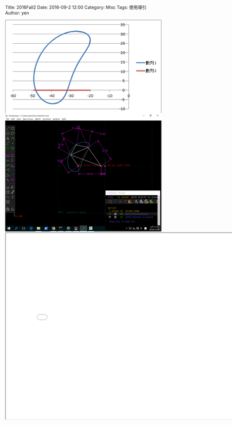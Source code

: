 Title: 2016Fall2
Date: 2016-09-2 12:00
Category: Misc
Tags: 使用導引
Author: yen



<!-- PELICAN_END_SUMMARY -->

<img src="./../data/12.png" width="800" />

<img src="./../data/121.png" width="800" />

<iframe src="file:///Y:/2016fallcadp_hw/data/test.html" width="800" height="600" ></iframe>